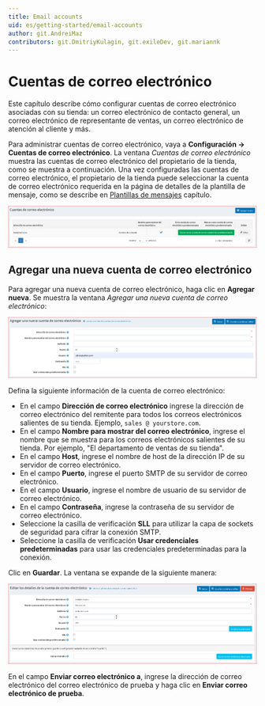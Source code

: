 ```yaml
---
title: Email accounts
uid: es/getting-started/email-accounts
author: git.AndreiMaz
contributors: git.DmitriyKulagin, git.exileDev, git.mariannk
---
```


# Cuentas de correo electrónico

Este capítulo describe cómo configurar cuentas de correo electrónico asociadas con su tienda: un correo electrónico de contacto general, un correo electrónico de representante de ventas, un correo electrónico de atención al cliente y más.

Para administrar cuentas de correo electrónico, vaya a **Configuración → Cuentas de correo electrónico**. La ventana *Cuentas de correo electrónico* muestra las cuentas de correo electrónico del propietario de la tienda, como se muestra a continuación. Una vez configuradas las cuentas de correo electrónico, el propietario de la tienda puede seleccionar la cuenta de correo electrónico requerida en la página de detalles de la plantilla de mensaje, como se describe en [Plantillas de mensajes](xref:en/running-your-store/content-management/message-templates) capítulo.

![Cuentas de correo electrónico](_static/email-accounts/email-accounts.png)

## Agregar una nueva cuenta de correo electrónico

Para agregar una nueva cuenta de correo electrónico, haga clic en **Agregar nueva**. Se muestra la ventana *Agregar una nueva cuenta de correo electrónico*:

![Agregar una nueva cuenta de correo electrónico](_static/email-accounts/email-accounts-add-new.png)

Defina la siguiente información de la cuenta de correo electrónico:

* En el campo **Dirección de correo electrónico** ingrese la dirección de correo electrónico del remitente para todos los correos electrónicos salientes de su tienda. Ejemplo, `sales @ yourstore.com`.
* En el campo **Nombre para mostrar del correo electrónico**, ingrese el nombre que se muestra para los correos electrónicos salientes de su tienda. Por ejemplo, "El departamento de ventas de su tienda".
* En el campo **Host**, ingrese el nombre de host de la dirección IP de su servidor de correo electrónico.
* En el campo **Puerto**, ingrese el puerto SMTP de su servidor de correo electrónico.
* En el campo **Usuario**, ingrese el nombre de usuario de su servidor de correo electrónico.
* En el campo **Contraseña**, ingrese la contraseña de su servidor de correo electrónico.
* Seleccione la casilla de verificación **SLL** para utilizar la capa de sockets de seguridad para cifrar la conexión SMTP.
* Seleccione la casilla de verificación **Usar credenciales predeterminadas** para usar las credenciales predeterminadas para la conexión.

Clic en **Guardar**. La ventana se expande de la siguiente manera:

![Cuenta de correo electrónico-Detalles](_static/email-accounts/email-accounts-details.png)

En el campo **Enviar correo electrónico a**, ingrese la dirección de correo electrónico del correo electrónico de prueba y haga clic en **Enviar correo electrónico de prueba**.